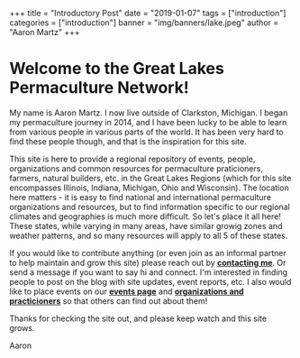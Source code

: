 +++
title = "Introductory Post"
date = "2019-01-07"
tags = ["introduction"]
categories = ["introduction"]
banner = "img/banners/lake.jpeg"
author = "Aaron Martz"
+++

# Welcome to the Great Lakes Permaculture Network!

My name is Aaron Martz. I now live outside of Clarkston, Michigan. I began my permaculture journey in 2014, and I have been lucky to be able to learn from various people in various parts of the world. It has been very hard to find these people though, and that is the inspiration for this site.

This site is here to provide a regional repository of events, people, organizations and common resources for permaculture praticioners, farmers, natural builders, etc. in the Great Lakes Regions (which for this site encompasses Illinois, Indiana, Michigan, Ohio and Wisconsin). The location here matters - it is easy to find national and international permaculture organizations and resources, but to find information specific to our regional climates and geographies is much more difficult. So let's place it all here! These states, while varying in many areas, have similar growig zones and weather patterns, and so many resources will apply to all 5 of these states.

If you would like to contribute anything (or even join as an informal partner to help maintain and grow this site) please reach out by <a href="/contact"><b> contacting me</a></b>. Or send a message if you want to say hi and connect. I'm interested in finding people to post on the blog with site updates, event reports, etc. I also would like to place events on our <a href="/events"><b>events page</a></b> and <a href="/organizations+practicioners"><b>organizations and practicioners</a></b> so that others can find out about them!

Thanks for checking the site out, and please keep watch and this site grows.

Aaron
